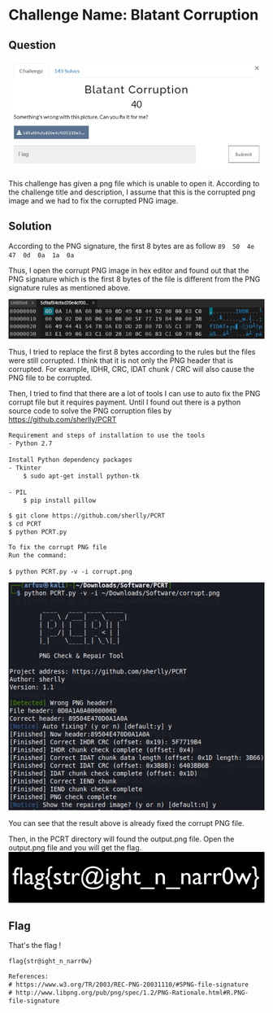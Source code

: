 # Challenge Name: Blatant Corruption

## Question
![quest](Quest.png)

This challenge has given a png file which is unable to open it. According to the challenge title and description, I assume that this is the corrupted png image and we had to fix the corrupted PNG image.


## Solution

According to the PNG signature, the first 8 bytes are as follow
`89  50  4e  47  0d  0a  1a  0a`

Thus, I open the corrupt PNG image in hex editor and found out that the PNG signature which is the first 8 bytes of the file is different from the PNG signature rules as mentioned above.

![img1](hex.png)

Thus, I tried to replace the first 8 bytes according to the rules but the files were still corrupted. I think that it is not only the PNG header that is corrupted. For example, IDHR, CRC, IDAT chunk / CRC will also cause the PNG file to be corrupted.

Then, I tried to find that there are a lot of tools I can use to auto fix the PNG corrupt file but it requires payment. Until I found out there is a python source code to solve the PNG corruption files by https://github.com/sherlly/PCRT 

```
Requirement and steps of installation to use the tools
- Python 2.7

Install Python dependency packages
- Tkinter
	$ sudo apt-get install python-tk

- PIL
	$ pip install pillow
```


```
$ git clone https://github.com/sherlly/PCRT 
$ cd PCRT
$ python PCRT.py
```



```
To fix the corrupt PNG file
Run the command:

$ python PCRT.py -v -i corrupt.png
```
![img2](command.png)


You can see that the result above is already fixed the corrupt PNG file. 

Then, in the PCRT directory will found the output.png file. Open the output.png file and you will get the flag.
![img3](flag.png)


## Flag
That's the flag !
```
flag{str@ight_n_narr0w}
```

```
References: 
# https://www.w3.org/TR/2003/REC-PNG-20031110/#5PNG-file-signature 
# http://www.libpng.org/pub/png/spec/1.2/PNG-Rationale.html#R.PNG-file-signature 
```
